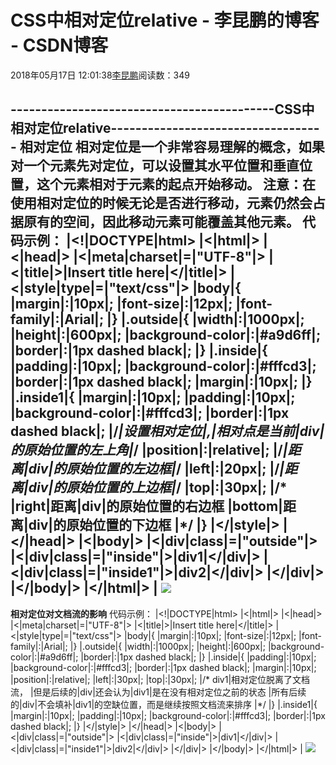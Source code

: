 
# CSS中相对定位relative - 李昆鹏的博客 - CSDN博客


2018年05月17日 12:01:38[李昆鹏](https://me.csdn.net/weixin_41547486)阅读数：349


-------------------------------------------CSS中相对定位relative-----------------------------------
**相对定位**
相对定位是一个非常容易理解的概念，如果对一个元素先对定位，可以设置其水平位置和垂直位置，这个元素相对于元素的起点开始移动。
注意：在使用相对定位的时候无论是否进行移动，元素仍然会占据原有的空间，因此移动元素可能覆盖其他元素。
代码示例：
|<!|DOCTYPE|html>
|<|html|>
|<|head|>
|<|meta|charset|=|"UTF-8"|>
|<|title|>|Insert title here|</|title|>
|<|style|type|=|"text/css"|>
|body|{
|margin|:|10px|;
|font-size|:|12px|;
|font-family|:|Arial|;
|}
|.outside|{
|width|:|1000px|;
|height|:|600px|;
|background-color|:|\#a9d6ff|;
|border|:|1px dashed black|;
|}
|.inside|{
|padding|:|10px|;
|background-color|:|\#fffcd3|;
|border|:|1px dashed black|;
|margin|:|10px|;
|}
|.inside1|{
|margin|:|10px|;
|padding|:|10px|;
|background-color|:|\#fffcd3|;
|border|:|1px dashed black|;
|/*|设置相对定位|,|相对点是当前|div|的原始位置的左上角|*/
|position|:|relative|;
|/*|距离|div|的原始位置的左边框|*/
|left|:|20px|;
|/*|距离|div|的原始位置的上边框|*/
|top|:|30px|;
|/*
|right|距离|div|的原始位置的右边框
|bottom|距离|div|的原始位置的下边框
|*/
|}
|</|style|>
|</|head|>
|<|body|>
|<|div|class|=|"outside"|>
|<|div|class|=|"inside"|>|div1|</|div|>
|<|div|class|=|"inside1"|>|div2|</|div|>
|</|div|>
|</|body|>
|</|html|>
|
![](https://img-blog.csdn.net/2018051712003640?watermark/2/text/aHR0cHM6Ly9ibG9nLmNzZG4ubmV0L3dlaXhpbl80MTU0NzQ4Ng==/font/5a6L5L2T/fontsize/400/fill/I0JBQkFCMA==/dissolve/70)
-----------------------------------------------------------------
**相对定位对文档流的影响**
代码示例：
|<!|DOCTYPE|html>
|<|html|>
|<|head|>
|<|meta|charset|=|"UTF-8"|>
|<|title|>|Insert title here|</|title|>
|<|style|type|=|"text/css"|>
|body|{
|margin|:|10px|;
|font-size|:|12px|;
|font-family|:|Arial|;
|}
|.outside|{
|width|:|1000px|;
|height|:|600px|;
|background-color|:|\#a9d6ff|;
|border|:|1px dashed black|;
|}
|.inside|{
|padding|:|10px|;
|background-color|:|\#fffcd3|;
|border|:|1px dashed black|;
|margin|:|10px|;
|position|:|relative|;
|left|:|30px|;
|top|:|30px|;
|/* div1|相对定位脱离了文档流，
|但是后续的|div|还会认为|div1|是在没有相对定位之前的状态
|所有后续的|div|不会填补|div1|的空缺位置，而是继续按照文档流来排序
|*/
|}
|.inside1|{
|margin|:|10px|;
|padding|:|10px|;
|background-color|:|\#fffcd3|;
|border|:|1px dashed black|;
|}
|</|style|>
|</|head|>
|<|body|>
|<|div|class|=|"outside"|>
|<|div|class|=|"inside"|>|div1|</|div|>
|<|div|class|=|"inside1"|>|div2|</|div|>
|</|div|>
|</|body|>
|</|html|>
|
![](https://img-blog.csdn.net/2018051712005170?watermark/2/text/aHR0cHM6Ly9ibG9nLmNzZG4ubmV0L3dlaXhpbl80MTU0NzQ4Ng==/font/5a6L5L2T/fontsize/400/fill/I0JBQkFCMA==/dissolve/70)

